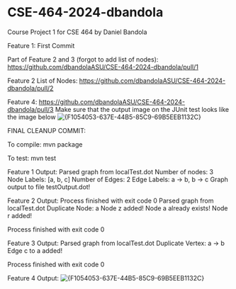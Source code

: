 # CSE-464-2024-dbandola
Course Project 1 for CSE 464 by Daniel Bandola


Feature 1: First Commit

Part of Feature 2 and 3 (forgot to add list of nodes): https://github.com/dbandolaASU/CSE-464-2024-dbandola/pull/1

Feature 2 List of Nodes: https://github.com/dbandolaASU/CSE-464-2024-dbandola/pull/2

Feature 4: https://github.com/dbandolaASU/CSE-464-2024-dbandola/pull/3
Make sure that the output image on the JUnit test looks like the image below
![{F1054053-637E-44B5-85C9-69B5EEB1132C}](https://github.com/user-attachments/assets/aefdd0d6-6eeb-4d3c-97fd-a749a740ade9)

FINAL CLEANUP COMMIT: 

To compile: mvn package

To test: mvn test

Feature 1 Output:
Parsed graph from localTest.dot
Number of nodes: 3
Node Labels: [a, b, c]
Number of Edges: 2
Edge Labels: a -> b, b -> c
Graph output to file testOutput.dot!


Feature 2 Output:
Process finished with exit code 0
Parsed graph from localTest.dot
Duplicate Node: a
Node z added!
Node a already exists!
Node r added!

Process finished with exit code 0


Feature 3 Output: 
Parsed graph from localTest.dot
Duplicate Vertex: a -> b
Edge c to a added!

Process finished with exit code 0


Feature 4 Output: 
![{F1054053-637E-44B5-85C9-69B5EEB1132C}](https://github.com/user-attachments/assets/aefdd0d6-6eeb-4d3c-97fd-a749a740ade9)

